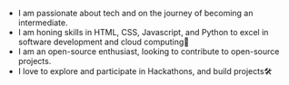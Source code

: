 -  I am passionate about tech and on the journey of becoming an intermediate.
-  I am honing skills in HTML, CSS, Javascript, and Python to excel in software development and cloud computing🎯
-  I am an open-source enthusiast, looking to contribute to open-source projects.
-  I love to explore and participate in Hackathons, and build projects🛠

